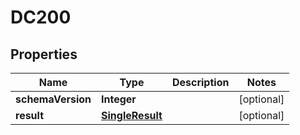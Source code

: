 

# DC200


## Properties

| Name | Type | Description | Notes |
|------------ | ------------- | ------------- | -------------|
|**schemaVersion** | **Integer** |  |  [optional] |
|**result** | [**SingleResult**](SingleResult.md) |  |  [optional] |



